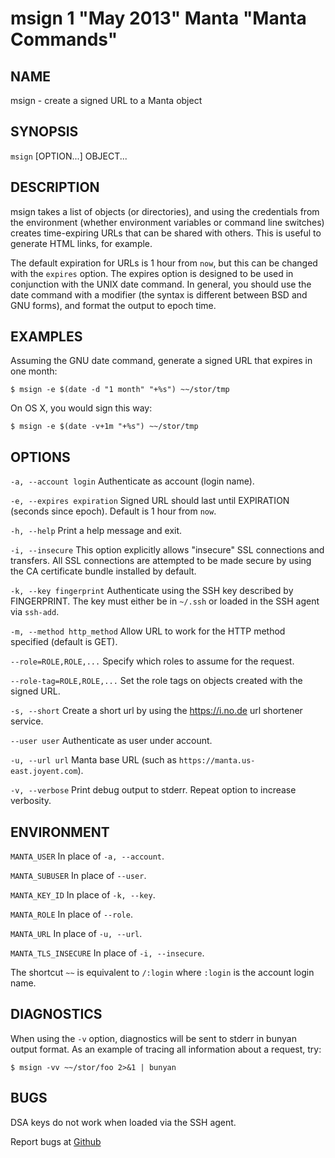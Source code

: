 msign 1 "May 2013" Manta "Manta Commands"
=======================================

NAME
----

msign - create a signed URL to a Manta object

SYNOPSIS
--------

`msign` [OPTION...] OBJECT...

DESCRIPTION
-----------

msign takes a list of objects (or directories), and using the credentials from
the environment (whether environment variables or command line switches) creates
time-expiring URLs that can be shared with others.  This is useful to generate
HTML links, for example.

The default expiration for URLs is 1 hour from `now`, but this can be changed
with the `expires` option.  The expires option is designed to be used in
conjunction with the UNIX date command.  In general, you should use the date
command with a modifier (the syntax is different between BSD and GNU forms), and
format the output to epoch time.

EXAMPLES
--------

Assuming the GNU date command, generate a signed URL that expires in one month:

    $ msign -e $(date -d "1 month" "+%s") ~~/stor/tmp

On OS X, you would sign this way:

    $ msign -e $(date -v+1m "+%s") ~~/stor/tmp


OPTIONS
-------

`-a, --account login`
  Authenticate as account (login name).

`-e, --expires expiration`
  Signed URL should last until EXPIRATION (seconds since epoch).  Default is 1
  hour from `now`.

`-h, --help`
  Print a help message and exit.

`-i, --insecure`
  This option explicitly allows "insecure" SSL connections and transfers.  All
  SSL connections are attempted to be made secure by using the CA certificate
  bundle installed by default.

`-k, --key fingerprint`
  Authenticate using the SSH key described by FINGERPRINT.  The key must
  either be in `~/.ssh` or loaded in the SSH agent via `ssh-add`.

`-m, --method http_method`
  Allow URL to work for the HTTP method specified (default is GET).

`--role=ROLE,ROLE,...`
  Specify which roles to assume for the request.

`--role-tag=ROLE,ROLE,...`
  Set the role tags on objects created with the signed URL.

`-s, --short`
  Create a short url by using the https://i.no.de url shortener service.

`--user user`
  Authenticate as user under account.

`-u, --url url`
  Manta base URL (such as `https://manta.us-east.joyent.com`).

`-v, --verbose`
  Print debug output to stderr.  Repeat option to increase verbosity.

ENVIRONMENT
-----------

`MANTA_USER`
  In place of `-a, --account`.

`MANTA_SUBUSER`
  In place of `--user`.

`MANTA_KEY_ID`
  In place of `-k, --key`.

`MANTA_ROLE`
  In place of `--role`.

`MANTA_URL`
  In place of `-u, --url`.

`MANTA_TLS_INSECURE`
  In place of `-i, --insecure`.

The shortcut `~~` is equivalent to `/:login`
where `:login` is the account login name.

DIAGNOSTICS
-----------

When using the `-v` option, diagnostics will be sent to stderr in bunyan
output format.  As an example of tracing all information about a request,
try:

    $ msign -vv ~~/stor/foo 2>&1 | bunyan

BUGS
----

DSA keys do not work when loaded via the SSH agent.

Report bugs at [Github](https://github.com/joyent/node-manta/issues)
